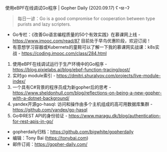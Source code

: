 使用eBPF在线调试Go程序 | Gopher Daily (2020.09.17) ʕ◔ϖ◔ʔ

>每日一谚：Go is a good compromise for cooperation between type purists and lazy scripters.

* Go专栏：《改善Go语言编程质量的50个有效实践》在慕课网上线 - https://www.imooc.com/read/87 目前处于早鸟优惠阶段，欢迎订阅！ 
* 有意想学习容器或Kubernets的童鞋可以了解一下我的慕课网实战课：k8s实战 - https://coding.imooc.com/class/284.html

1. 使用eBPF在线调试运行于生产环境中的Go程序 - https://blog.pixielabs.ai/blog/ebpf-function-tracing/post/
2. 实时go module索引 - https://dmitri.shuralyov.com/projects/live-module-index/
3. 一个具有C#背景的程序员成为新gopher后的思考 - https://www.sheldonhull.com/blog/reflections-on-being-a-new-gopher-with-a-dotnet-background/
4. yandex开源go-hasql: 访问和操作由多个主机组成的高可用数据库集群 - https://github.com/yandex/go-hasql
5. Go中REST API的身份验证 - https://www.maragu.dk/blog/authentication-for-rest-apis-in-go/

* gopherdaily归档：https://github.com/bigwhite/gopherdaily
* 编辑：Tony Bai (https://tonybai.com)
* 邮件订阅：https://gopher-daily.com/



